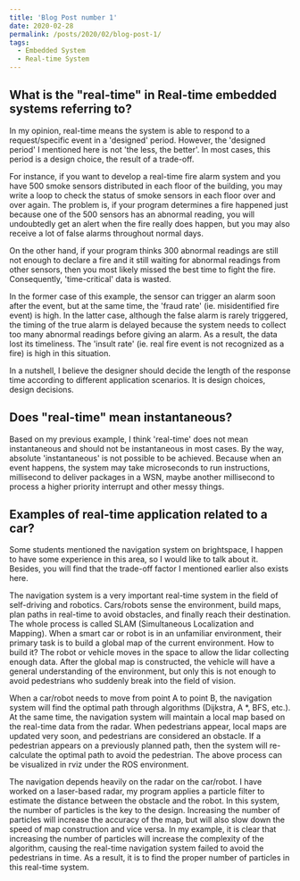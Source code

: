 ```yaml
---
title: 'Blog Post number 1'
date: 2020-02-28
permalink: /posts/2020/02/blog-post-1/
tags:
  - Embedded System
  - Real-time System
---
```


What is the "real-time" in Real-time embedded systems referring to?
------
In my opinion, real-time means the system is able to respond to a request/specific event in a 'designed' period. However, the 'designed period' I mentioned here is not 'the less, the better'. In most cases, this period is a design choice, the result of a trade-off.

For instance, if you want to develop a real-time fire alarm system and you have 500 smoke sensors distributed in each floor of the building, you may write a loop to check the status of smoke sensors in each floor over and over again. The problem is, if your program determines a fire happened just because one of the 500 sensors has an abnormal reading, you will undoubtedly get an alert when the fire really does happen, but you may also receive a lot of false alarms throughout normal days.

On the other hand, if your program thinks 300 abnormal readings are still not enough to declare a fire and it still waiting for abnormal readings from other sensors, then you most likely missed the best time to fight the fire. Consequently, 'time-critical' data is wasted.

In the former case of this example, the sensor can trigger an alarm soon after the event, but at the same time, the 'fraud rate' (ie. misidentified fire event) is high. In the latter case, although the false alarm is rarely triggered, the timing of the true alarm is delayed because the system needs to collect too many abnormal readings before giving an alarm. As a result, the data lost its timeliness. The 'insult rate' (ie. real fire event is not recognized as a fire) is high in this situation.

In a nutshell, I believe the designer should decide the length of the response time according to different application scenarios. It is design choices, design decisions.

Does "real-time" mean instantaneous?
------
Based on my previous example, I think 'real-time' does not mean instantaneous and should not be instantaneous in most cases. By the way, absolute 'instantaneous' is not possible to be achieved. Because when an event happens, the system may take microseconds to run instructions, millisecond to deliver packages in a WSN, maybe another millisecond to process a higher priority interrupt and other messy things.

Examples of real-time application related to a car?
------
Some students mentioned the navigation system on brightspace, I happen to have some experience in this area, so I would like to talk about it. Besides, you will find that the trade-off factor I mentioned earlier also exists here.

The navigation system is a very important real-time system in the field of self-driving and robotics. Cars/robots sense the environment, build maps, plan paths in real-time to avoid obstacles, and finally reach their destination. The whole process is called SLAM (Simultaneous Localization and Mapping). When a smart car or robot is in an unfamiliar environment, their primary task is to build a global map of the current environment. How to build it? The robot or vehicle moves in the space to allow the lidar collecting enough data. After the global map is constructed, the vehicle will have a general understanding of the environment, but only this is not enough to avoid pedestrians who suddenly break into the field of vision.

When a car/robot needs to move from point A to point B, the navigation system will find the optimal path through algorithms (Dijkstra, A \*, BFS, etc.). At the same time, the navigation system will maintain a local map based on the real-time data from the radar. When pedestrians appear, local maps are updated very soon, and pedestrians are considered an obstacle. If a pedestrian appears on a previously planned path, then the system will re-calculate the optimal path to avoid the pedestrian. The above process can be visualized in rviz under the ROS environment.

The navigation depends heavily on the radar on the car/robot. I have worked on a laser-based radar, my program applies a particle filter to estimate the distance between the obstacle and the robot. In this system, the number of particles is the key to the design. Increasing the number of particles will increase the accuracy of the map, but will also slow down the speed of map construction and vice versa. In my example, it is clear that increasing the number of particles will increase the complexity of the algorithm, causing the real-time navigation system failed to avoid the pedestrians in time. As a result, it is to find the proper number of particles in this real-time system.

